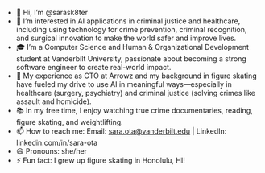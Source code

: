- 👋 Hi, I’m @sarask8ter
- 👀 I’m interested in AI applications in criminal justice and healthcare, including using technology for crime prevention, criminal recognition, and surgical innovation to make the world safer and improve lives.
- 🎓 I’m a Computer Science and Human & Organizational Development student at Vanderbilt University, passionate about becoming a strong software engineer to create real-world impact.
- 💼 My experience as CTO at Arrowz and my background in figure skating have fueled my drive to use AI in meaningful ways—especially in healthcare (surgery, psychiatry) and criminal justice (solving crimes like assault and homicide).
- 📚 In my free time, I enjoy watching true crime documentaries, reading, figure skating, and weightlifting.
- 📫 How to reach me: Email: sara.ota@vanderbilt.edu | LinkedIn: linkedin.com/in/sara-ota
- 😄 Pronouns: she/her
- ⚡ Fun fact: I grew up figure skating in Honolulu, HI!
